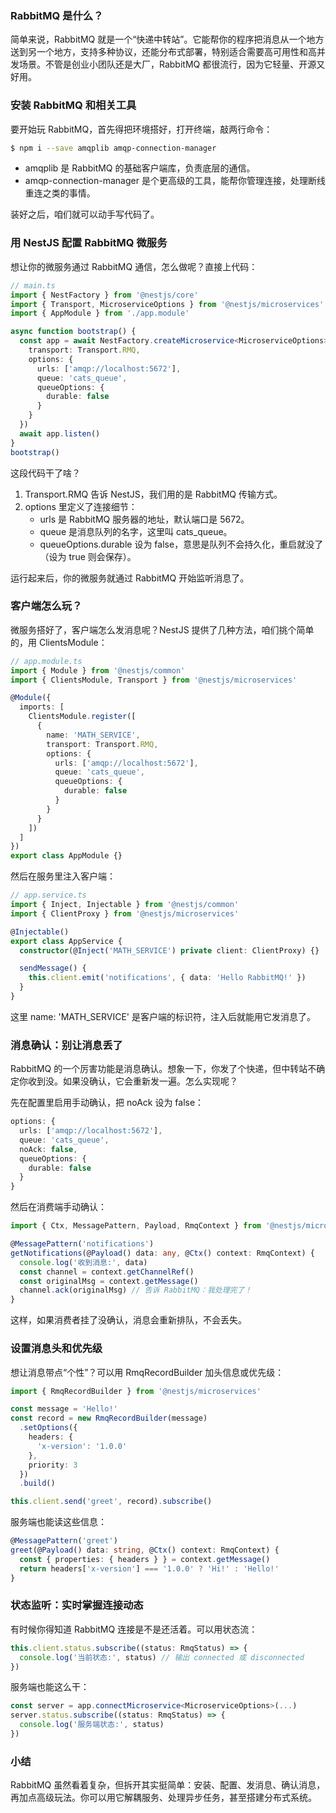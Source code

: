 ### RabbitMQ 是什么？

简单来说，RabbitMQ 就是一个“快递中转站”。它能帮你的程序把消息从一个地方送到另一个地方，支持多种协议，还能分布式部署，特别适合需要高可用性和高并发场景。不管是创业小团队还是大厂，RabbitMQ 都很流行，因为它轻量、开源又好用。



### 安装 RabbitMQ 和相关工具

要开始玩 RabbitMQ，首先得把环境搭好，打开终端，敲两行命令：

```bash
$ npm i --save amqplib amqp-connection-manager
```

- amqplib 是 RabbitMQ 的基础客户端库，负责底层的通信。
- amqp-connection-manager 是个更高级的工具，能帮你管理连接，处理断线重连之类的事情。

装好之后，咱们就可以动手写代码了。



### 用 NestJS 配置 RabbitMQ 微服务

想让你的微服务通过 RabbitMQ 通信，怎么做呢？直接上代码：

```ts
// main.ts
import { NestFactory } from '@nestjs/core'
import { Transport, MicroserviceOptions } from '@nestjs/microservices'
import { AppModule } from './app.module'

async function bootstrap() {
  const app = await NestFactory.createMicroservice<MicroserviceOptions>(AppModule, {
    transport: Transport.RMQ,
    options: {
      urls: ['amqp://localhost:5672'],
      queue: 'cats_queue',
      queueOptions: {
        durable: false
      }
    }
  })
  await app.listen()
}
bootstrap()
```

这段代码干了啥？

1. Transport.RMQ 告诉 NestJS，我们用的是 RabbitMQ 传输方式。
2. options 里定义了连接细节：
   - urls 是 RabbitMQ 服务器的地址，默认端口是 5672。
   - queue 是消息队列的名字，这里叫 cats_queue。
   - queueOptions.durable 设为 false，意思是队列不会持久化，重启就没了（设为 true 则会保存）。

运行起来后，你的微服务就通过 RabbitMQ 开始监听消息了。



### 客户端怎么玩？

微服务搭好了，客户端怎么发消息呢？NestJS 提供了几种方法，咱们挑个简单的，用 ClientsModule：

```ts
// app.module.ts
import { Module } from '@nestjs/common'
import { ClientsModule, Transport } from '@nestjs/microservices'

@Module({
  imports: [
    ClientsModule.register([
      {
        name: 'MATH_SERVICE',
        transport: Transport.RMQ,
        options: {
          urls: ['amqp://localhost:5672'],
          queue: 'cats_queue',
          queueOptions: {
            durable: false
          }
        }
      }
    ])
  ]
})
export class AppModule {}
```

然后在服务里注入客户端：

```ts
// app.service.ts
import { Inject, Injectable } from '@nestjs/common'
import { ClientProxy } from '@nestjs/microservices'

@Injectable()
export class AppService {
  constructor(@Inject('MATH_SERVICE') private client: ClientProxy) {}

  sendMessage() {
    this.client.emit('notifications', { data: 'Hello RabbitMQ!' })
  }
}
```

这里 name: 'MATH_SERVICE' 是客户端的标识符，注入后就能用它发消息了。

#### 

### 消息确认：别让消息丢了

RabbitMQ 的一个厉害功能是消息确认。想象一下，你发了个快递，但中转站不确定你收到没。如果没确认，它会重新发一遍。怎么实现呢？

先在配置里启用手动确认，把 noAck 设为 false：

```ts
options: {
  urls: ['amqp://localhost:5672'],
  queue: 'cats_queue',
  noAck: false,
  queueOptions: {
    durable: false
  }
}
```

然后在消费端手动确认：

```ts
import { Ctx, MessagePattern, Payload, RmqContext } from '@nestjs/microservices'

@MessagePattern('notifications')
getNotifications(@Payload() data: any, @Ctx() context: RmqContext) {
  console.log('收到消息:', data)
  const channel = context.getChannelRef()
  const originalMsg = context.getMessage()
  channel.ack(originalMsg) // 告诉 RabbitMQ：我处理完了！
}
```

这样，如果消费者挂了没确认，消息会重新排队，不会丢失。



### 设置消息头和优先级

想让消息带点“个性”？可以用 RmqRecordBuilder 加头信息或优先级：

```ts
import { RmqRecordBuilder } from '@nestjs/microservices'

const message = 'Hello!'
const record = new RmqRecordBuilder(message)
  .setOptions({
    headers: {
      'x-version': '1.0.0'
    },
    priority: 3
  })
  .build()

this.client.send('greet', record).subscribe()
```

服务端也能读这些信息：

```ts
@MessagePattern('greet')
greet(@Payload() data: string, @Ctx() context: RmqContext) {
  const { properties: { headers } } = context.getMessage()
  return headers['x-version'] === '1.0.0' ? 'Hi!' : 'Hello!'
}
```



### 状态监听：实时掌握连接动态

有时候你得知道 RabbitMQ 连接是不是还活着。可以用状态流：

```ts
this.client.status.subscribe((status: RmqStatus) => {
  console.log('当前状态:', status) // 输出 connected 或 disconnected
})
```

服务端也能这么干：

```ts
const server = app.connectMicroservice<MicroserviceOptions>(...)
server.status.subscribe((status: RmqStatus) => {
  console.log('服务端状态:', status)
})
```



### 小结

RabbitMQ 虽然看着复杂，但拆开其实挺简单：安装、配置、发消息、确认消息，再加点高级玩法。你可以用它解耦服务、处理异步任务，甚至搭建分布式系统。